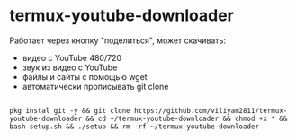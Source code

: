# termux-youtube-downloader
Работает через кнопку "поделиться", может скачивать:
- видео с YouTube 480/720
- звук из видео с YouTube
- файлы и сайты с помощью wget
- автоматически прописывать git clone



<code>
pkg instal git -y && git clone https://github.com/viliyam2811/termux-youtube-downloader && cd ~/termux-youtube-downloader && chmod +x * && bash setup.sh && ./setup && rm -rf ~/termux-youtube-downloader
</code>
